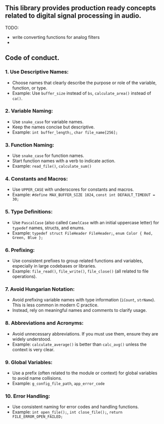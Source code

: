 ## This library provides production ready concepts related to digital signal processing in audio. 

TODO:
   - write converting functions for analog filters
   - 


## Code of conduct.

### 1. **Use Descriptive Names:**
   - Choose names that clearly describe the purpose or role of the variable, function, or type.
   - Example: Use `buffer_size` instead of `bs`, `calculate_area()` instead of `ca()`.

### 2. **Variable Naming:**
   - Use `snake_case` for variable names.
   - Keep the names concise but descriptive.
   - Example: `int buffer_length;`, `char file_name[256];`

### 3. **Function Naming:**
   - Use `snake_case` for function names.
   - Start function names with a verb to indicate action.
   - Example: `read_file()`, `calculate_sum()`

### 4. **Constants and Macros:**
   - Use `UPPER_CASE` with underscores for constants and macros.
   - Example: `#define MAX_BUFFER_SIZE 1024`, `const int DEFAULT_TIMEOUT = 30;`

### 5. **Type Definitions:**
   - Use `PascalCase` (also called `CamelCase` with an initial uppercase letter) for `typedef` names, structs, and enums.
   - Example: `typedef struct FileHeader FileHeader;`, `enum Color { Red, Green, Blue };`

### 6. **Prefixing:**
   - Use consistent prefixes to group related functions and variables, especially in large codebases or libraries.
   - Example: `file_read()`, `file_write()`, `file_close()` (all related to file operations).

### 7. **Avoid Hungarian Notation:**
   - Avoid prefixing variable names with type information (`iCount`, `strName`). This is less common in modern C practice.
   - Instead, rely on meaningful names and comments to clarify usage.

### 8. **Abbreviations and Acronyms:**
   - Avoid unnecessary abbreviations. If you must use them, ensure they are widely understood.
   - Example: `calculate_average()` is better than `calc_avg()` unless the context is very clear.

### 9. **Global Variables:**
   - Use a prefix (often related to the module or context) for global variables to avoid name collisions.
   - Example: `g_config_file_path`, `app_error_code`

### 10. **Error Handling:**
   - Use consistent naming for error codes and handling functions.
   - Example: `int open_file();`, `int close_file();`, `return FILE_ERROR_OPEN_FAILED;`
